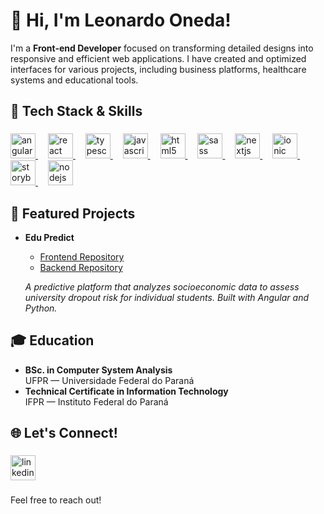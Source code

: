 # 👋 Hi, I'm Leonardo Oneda!

I'm a **Front-end Developer** focused on transforming detailed designs into responsive and efficient web applications. I have created and optimized interfaces for various projects, including business
platforms, healthcare systems and educational tools.

## 🚀 Tech Stack & Skills
###
<div align="left">
  <a href="https://angular.io/" target="_blank">
    <img src="https://cdn.jsdelivr.net/gh/devicons/devicon/icons/angularjs/angularjs-original.svg" height="40" alt="angularjs logo"  />
  </a>
  <img width="12" />
  <a href="https://react.dev/" target="_blank">
    <img src="https://cdn.jsdelivr.net/gh/devicons/devicon/icons/react/react-original.svg" height="40" alt="react logo"  />
  </a>
  <img width="12" />
  <a href="https://www.typescriptlang.org/" target="_blank">
    <img src="https://cdn.jsdelivr.net/gh/devicons/devicon/icons/typescript/typescript-original.svg" height="40" alt="typescript logo"  />
  </a>
  <img width="12" />
  <a href="https://developer.mozilla.org/en-US/docs/Web/JavaScript" target="_blank">
    <img src="https://cdn.jsdelivr.net/gh/devicons/devicon/icons/javascript/javascript-original.svg" height="40" alt="javascript logo"  />
  </a>
  <img width="12" />
  <a href="https://developer.mozilla.org/en-US/docs/Web/HTML" target="_blank">
    <img src="https://cdn.jsdelivr.net/gh/devicons/devicon/icons/html5/html5-original.svg" height="40" alt="html5 logo"  />
  </a>
  <img width="12" />
  <a href="https://sass-lang.com/" target="_blank">
    <img src="https://cdn.jsdelivr.net/gh/devicons/devicon/icons/sass/sass-original.svg" height="40" alt="sass logo"  />
  </a>
  <img width="12" />
  <a href="https://nextjs.org/" target="_blank">
    <img src="https://cdn.jsdelivr.net/gh/devicons/devicon/icons/nextjs/nextjs-original.svg" height="40" alt="nextjs logo"  />
  </a>
  <img width="12" />
  <a href="https://ionicframework.com/" target="_blank">
    <img src="https://cdn.jsdelivr.net/gh/devicons/devicon/icons/ionic/ionic-original.svg" height="40" alt="ionic logo"  />
  </a>
  <img width="12" />
  <a href="https://storybook.js.org/" target="_blank">
    <img src="https://cdn.jsdelivr.net/gh/devicons/devicon/icons/storybook/storybook-original.svg" height="40" alt="storybook logo"  />
  </a>
  <img width="12" />
  <a href="https://nodejs.org/" target="_blank">
    <img src="https://cdn.jsdelivr.net/gh/devicons/devicon/icons/nodejs/nodejs-original.svg" height="40" alt="nodejs logo"  />
  </a>
</div>

###

## 🌟 Featured Projects

- **Edu Predict**
  - [Frontend Repository](https://github.com/Leeo17/edu-predict-front)
  - [Backend Repository](https://github.com/Leeo17/edu-predict-api)

  *A predictive platform that analyzes socioeconomic data to assess university dropout risk for individual students. Built with Angular and Python.*

## 🎓 Education

- **BSc. in Computer System Analysis**  
  UFPR — Universidade Federal do Paraná
- **Technical Certificate in Information Technology**  
  IFPR — Instituto Federal do Paraná

## 🌐 Let's Connect!
###

<div align="left">
  <a href="https://www.linkedin.com/in/leonardo-da-silva-oneda-3518261a3/">
    <img src="https://cdn.jsdelivr.net/gh/devicons/devicon/icons/linkedin/linkedin-original.svg" height="40" alt="linkedin logo"  />
  </a>
</div>

###

Feel free to reach out!
